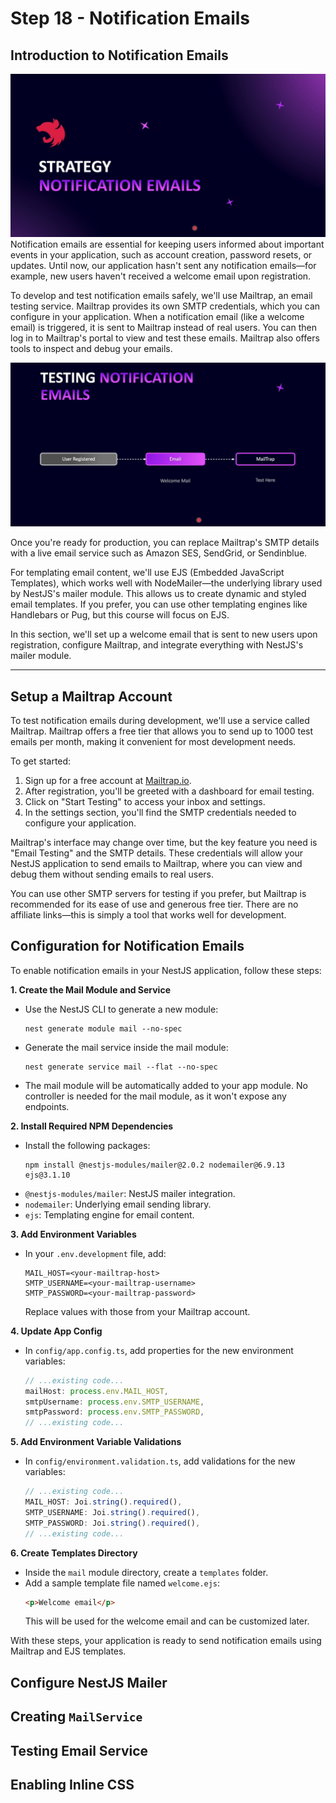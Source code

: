 # Step 18 - Notification Emails

## Introduction to Notification Emails

![intro-email-notifications](./images/intro-email-notifications.png)
Notification emails are essential for keeping users informed about important events in your application, such as account creation, password resets, or updates. Until now, our application hasn't sent any notification emails—for example, new users haven't received a welcome email upon registration.

To develop and test notification emails safely, we'll use Mailtrap, an email testing service. Mailtrap provides its own SMTP credentials, which you can configure in your application. When a notification email (like a welcome email) is triggered, it is sent to Mailtrap instead of real users. You can then log in to Mailtrap's portal to view and test these emails. Mailtrap also offers tools to inspect and debug your emails.

![mailtrap-email](./images/testing-email-notification.png)

Once you're ready for production, you can replace Mailtrap's SMTP details with a live email service such as Amazon SES, SendGrid, or Sendinblue.

For templating email content, we'll use EJS (Embedded JavaScript Templates), which works well with NodeMailer—the underlying library used by NestJS's mailer module. This allows us to create dynamic and styled email templates. If you prefer, you can use other templating engines like Handlebars or Pug, but this course will focus on EJS.

In this section, we'll set up a welcome email that is sent to new users upon registration, configure Mailtrap, and integrate everything with NestJS's mailer module.

---

## Setup a Mailtrap Account

To test notification emails during development, we'll use a service called Mailtrap. Mailtrap offers a free tier that allows you to send up to 1000 test emails per month, making it convenient for most development needs.

To get started:
1. Sign up for a free account at [Mailtrap.io](https://mailtrap.io).
2. After registration, you'll be greeted with a dashboard for email testing.
3. Click on "Start Testing" to access your inbox and settings.
4. In the settings section, you'll find the SMTP credentials needed to configure your application.

Mailtrap's interface may change over time, but the key feature you need is "Email Testing" and the SMTP details. These credentials will allow your NestJS application to send emails to Mailtrap, where you can view and debug them without sending emails to real users.

You can use other SMTP servers for testing if you prefer, but Mailtrap is recommended for its ease of use and generous free tier. There are no affiliate links—this is simply a tool that works well for development.

## Configuration for Notification Emails

To enable notification emails in your NestJS application, follow these steps:

**1. Create the Mail Module and Service**
- Use the NestJS CLI to generate a new module:
  ```
  nest generate module mail --no-spec
  ```
- Generate the mail service inside the mail module:
  ```
  nest generate service mail --flat --no-spec
  ```
- The mail module will be automatically added to your app module. No controller is needed for the mail module, as it won't expose any endpoints.

**2. Install Required NPM Dependencies**
- Install the following packages:
  ```
  npm install @nestjs-modules/mailer@2.0.2 nodemailer@6.9.13 ejs@3.1.10
  ```
- `@nestjs-modules/mailer`: NestJS mailer integration.
- `nodemailer`: Underlying email sending library.
- `ejs`: Templating engine for email content.

**3. Add Environment Variables**
- In your `.env.development` file, add:
  ```
  MAIL_HOST=<your-mailtrap-host>
  SMTP_USERNAME=<your-mailtrap-username>
  SMTP_PASSWORD=<your-mailtrap-password>
  ```
  Replace values with those from your Mailtrap account.

**4. Update App Config**
- In `config/app.config.ts`, add properties for the new environment variables:
  ```typescript
  // ...existing code...
  mailHost: process.env.MAIL_HOST,
  smtpUsername: process.env.SMTP_USERNAME,
  smtpPassword: process.env.SMTP_PASSWORD,
  // ...existing code...
  ```

**5. Add Environment Variable Validations**
- In `config/environment.validation.ts`, add validations for the new variables:
  ```typescript
  // ...existing code...
  MAIL_HOST: Joi.string().required(),
  SMTP_USERNAME: Joi.string().required(),
  SMTP_PASSWORD: Joi.string().required(),
  // ...existing code...
  ```

**6. Create Templates Directory**
- Inside the `mail` module directory, create a `templates` folder.
- Add a sample template file named `welcome.ejs`:
  ```html
  <p>Welcome email</p>
  ```
  This will be used for the welcome email and can be customized later.

With these steps, your application is ready to send notification emails using Mailtrap and EJS templates.

## Configure NestJS Mailer

## Creating `MailService`

## Testing Email Service

## Enabling Inline CSS